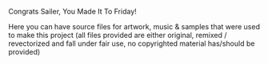 Congrats Sailer, You Made It To Friday!

Here you can have source files for artwork, music & samples that were used to make this project (all files provided are either original, remixed / revectorized and fall under fair use, no copyrighted material has/should be provided)
